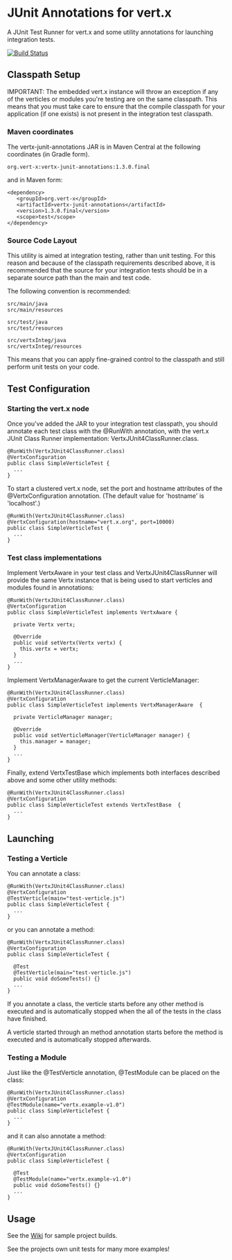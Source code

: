 # JUnit Annotations for vert.x

A JUnit Test Runner for vert.x and some utility annotations for launching integration tests.

[![Build Status](https://travis-ci.org/vert-x/vertx-junit-annotations.png?branch=master)](https://travis-ci.org/vert-x/vertx-junit-annotations)

## Classpath Setup

IMPORTANT: The embedded vert.x instance will throw an exception if any of the verticles or modules you're testing are on the same classpath.  This means that you must take care to ensure that the compile classpath for your application (if one exists) is not present in the integration test classpath.

### Maven coordinates

The vertx-junit-annotations JAR is in Maven Central at the following coordinates (in Gradle form).

    org.vert-x:vertx-junit-annotations:1.3.0.final

and in Maven form:

    <dependency>
       <groupId>org.vert-x</groupId>
       <artifactId>vertx-junit-annotations</artifactId>
       <version>1.3.0.final</version>
       <scope>test</scope>
    </dependency>

### Source Code Layout

This utility is aimed at integration testing, rather than unit testing.  For this reason and because of the classpath requirements described above, it is recommended that the source for your integration tests should be in a separate source path than the main and test code.

The following convention is recommended:

    src/main/java
    src/main/resources

    src/test/java
    src/test/resources

    src/vertxInteg/java
    src/vertxInteg/resources

This means that you can apply fine-grained control to the classpath and still perform unit tests on your code.

## Test Configuration

### Starting the vert.x node

Once you've added the JAR to your integration test classpath, you should annotate each test class with the @RunWith annotation, with the vert.x JUnit Class Runner implementation: VertxJUnit4ClassRunner.class.

    @RunWith(VertxJUnit4ClassRunner.class)
    @VertxConfiguration
    public class SimpleVerticleTest {
      ...
    }

To start a clustered vert.x node, set the port and hostname attributes of the @VertxConfiguration annotation. (The default value for 'hostname' is 'localhost'.)

    @RunWith(VertxJUnit4ClassRunner.class)
    @VertxConfiguration(hostname="vert.x.org", port=10000)
    public class SimpleVerticleTest {
      ...
    }

### Test class implementations

Implement VertxAware in your test class and VertxJUnit4ClassRunner will provide the same Vertx instance that is being used to start verticles and modules found in annotations:

    @RunWith(VertxJUnit4ClassRunner.class)
    @VertxConfiguration
    public class SimpleVerticleTest implements VertxAware {

      private Vertx vertx;

      @Override
      public void setVertx(Vertx vertx) {
        this.vertx = vertx;
      }
      ...
    }

Implement VertxManagerAware to get the current VerticleManager:

    @RunWith(VertxJUnit4ClassRunner.class)
    @VertxConfiguration
    public class SimpleVerticleTest implements VertxManagerAware  {

      private VerticleManager manager;

      @Override
      public void setVerticleManager(VerticleManager manager) {
        this.manager = manager;
      }
      ...
    }

Finally, extend VertxTestBase which implements both interfaces described above and some other utility methods:

    @RunWith(VertxJUnit4ClassRunner.class)
    @VertxConfiguration
    public class SimpleVerticleTest extends VertxTestBase  {
      ...
    }

## Launching

### Testing a Verticle

You can annotate a class:

    @RunWith(VertxJUnit4ClassRunner.class)
    @VertxConfiguration
    @TestVerticle(main="test-verticle.js")
    public class SimpleVerticleTest {
      ...
    }

or you can annotate a method:

    @RunWith(VertxJUnit4ClassRunner.class)
    @VertxConfiguration
    public class SimpleVerticleTest {

      @Test
      @TestVerticle(main="test-verticle.js")
      public void doSomeTests() {}
      ...
    }

If you annotate a class, the verticle starts before any other method is executed and is automatically stopped when the all of the tests in the class have finished.

A verticle started through an method annotation starts before the method is executed and is automatically stopped afterwards.

### Testing a Module

Just like the @TestVerticle annotation, @TestModule can be placed on the class:

    @RunWith(VertxJUnit4ClassRunner.class)
    @VertxConfiguration
    @TestModule(name="vertx.example-v1.0")
    public class SimpleVerticleTest {
      ...
    }

and it can also annotate a method:

    @RunWith(VertxJUnit4ClassRunner.class)
    @VertxConfiguration
    public class SimpleVerticleTest {

      @Test
      @TestModule(name="vertx.example-v1.0")
      public void doSomeTests() {}
      ...
    }

## Usage

See the [Wiki](https://github.com/vert-x/vertx-junit-annotations/wiki) for sample project builds.

See the projects own unit tests for many more examples!
